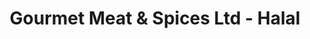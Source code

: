 ---
title: "Gourmet Meat & Spices Ltd - Halal"
url: /auckland/gourmet-meat-and-spices-ltd-halal/
shop: shop
---
